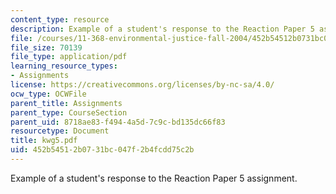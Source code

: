 ```yaml
---
content_type: resource
description: Example of a student's response to the Reaction Paper 5 assignment.
file: /courses/11-368-environmental-justice-fall-2004/452b54512b0731bc047f2b4fcdd75c2b_kwg5.pdf
file_size: 70139
file_type: application/pdf
learning_resource_types:
- Assignments
license: https://creativecommons.org/licenses/by-nc-sa/4.0/
ocw_type: OCWFile
parent_title: Assignments
parent_type: CourseSection
parent_uid: 8718ae83-f494-4a5d-7c9c-bd135dc66f83
resourcetype: Document
title: kwg5.pdf
uid: 452b5451-2b07-31bc-047f-2b4fcdd75c2b
---
```

Example of a student's response to the Reaction Paper 5 assignment.